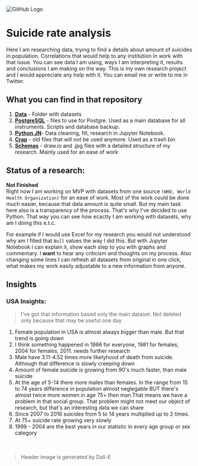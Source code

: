 ![GitHub Logo](https://github.com/BaakhOfficial/suicide-research/blob/main/header.png)
# Suicide rate analysis
Here I am researching data, trying to find a details about amount of suicides in population. Correlations that would help to any institution in work with that issue. You can see data I am using, ways I am interpreting it, results and conclusions I am making on the way. This is my own research project and I would appreciate any help with it. You can email me or write to me in Twitter.

## What you can find in that repository

1. [**Data**](https://github.com/BaakhOfficial/suicide-research/tree/main/Data) - Folder with datasets
2. [**PostgreSQL**](https://github.com/BaakhOfficial/suicide-research/tree/main/PostgreSQL) - files to use for Postgre. Used as a main database for all instruments. Scripts and database backup.
3. [**Python JN**](https://github.com/BaakhOfficial/suicide-research/tree/main/Python)- Data cleaning, fill, research in Jupyter Notebook.
4. [**Crap**](https://github.com/BaakhOfficial/suicide-research/tree/main/Crap) - old files that will not be used anymore. Used as a trash bin
5. [**Schemas**](https://github.com/BaakhOfficial/suicide-research/tree/main/Schemas) - draw.io and .jpg files with a detailed structure of my research. Mainly used for an ease of work

## Status of a research:

**Not Finished**<br>
Right now I am working on MVP with datasets from one source `(WHO, World Health Organization)` for an ease of work. Most of the work could be done much easier, because that data amount is quite small. But my main task here also is a transparency of the process. That's why I've decided to use Python. That way you can see how ecactly I am working with datasets, why am I doing this e.t.c.

For example if I would use Excel for my research you would not understood why am I filled that `Null` values the way I did this. But with Jupyter Notebook I can explain it, show each step to you with graphs and commentary. I **want** to hear any criticism and thoughts on my process. Also changing some lines I can refresh all datasets from original in one click, what makes my work easily adjustable to a new information from anyone. 


## Insights

### USA Insights:
> I've got that information based only the main dataset. Not deleted only because that may be useful one day

1) Female population in USA is almost always bigger than male. But that trend is going down
2) I think something happened in 1986 for everyone, 1981 for females, 2004 for females, 2011. needs further research
3) Male have 3.11-4.52 times more likelyhood of death from suicide. Although that difference is slowly creeping down
4) Amount of female suicide is growing from 90's much faster, than male suicide
5) At the age of 5-14 there more males than females. In the range from 15 to 74 years difference in population almost neglegable
	BUT there's almost twice more women in age 75+ then man.That means we have a problem in that social group.
	That problem might not meet our object of research, but that's an interesting data we can share
6) Since 2007 to 2016 suicides from 5 to 14 years multiplied up to 2 times.
7) At 75+ suicide rate growing very slowly
8) 1999 - 2004 are the best years in our statistic in every age group or sex category
<br><br><br>

> Header image is generated by Dall-E
